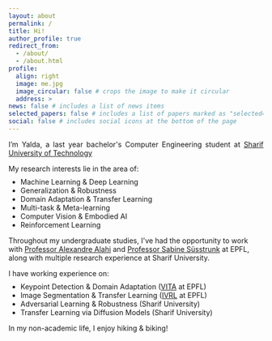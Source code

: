 ```yaml
---
layout: about
permalink: /
title: Hi!
author_profile: true
redirect_from:
  - /about/
  - /about.html
profile:
  align: right
  image: me.jpg
  image_circular: false # crops the image to make it circular
  address: >
news: false # includes a list of news items
selected_papers: false # includes a list of papers marked as "selected={true}"
social: false # includes social icons at the bottom of the page
---
```


<style>
.farsi { font-family:PERSWEB; font-weight: bold; font-size:11pt; }
.header-color { color:#0f2b46; }
.twocol { columns: 2 }
ul.twocol { width: 110%; }
</style>

<p style="text-align: justify;">
I’m Yalda, a last year bachelor's Computer Engineering student at <a href="https://en.sharif.edu/">Sharif University of Technology</a><br>

My research interests lie in the area of:</p>

<ul style="margin-top: -1%;" markdown='1'>
<li> Machine Learning & Deep Learning </li>
<li> Generalization & Robustness </li>
<li> Domain Adaptation & Transfer Learning </li>
<li> Multi-task & Meta-learning </li>
<li> Computer Vision & Embodied AI </li>
<li> Reinforcement Learning </li>
</ul>

Throughout my undergraduate studies, I've had the opportunity to work with <a href="https://scholar.google.com/citations?user=UIhXQ64AAAAJ&hl=en"> Professor Alexandre Alahi</a> and <a href="https://scholar.google.com/citations?user=EX3OYP4AAAAJ&hl=en"> Professor Sabine Süsstrunk</a> at EPFL, along with multiple research experience at Sharif University.

I have working experience on:

<ul style="margin-top: -1%;" markdown='1'>
<li> Keypoint Detection & Domain Adaptation (<a href="https://www.epfl.ch/labs/vita/">VITA</a> at EPFL) </li>
<li> Image Segmentation & Transfer Learning (<a href="https://www.epfl.ch/labs/ivrl/">IVRL</a> at EPFL) </li>
<li> Adversarial Learning & Robustness (Sharif University) </li>
<li> Transfer Learning via Diffusion Models (Sharif University) </li>
</ul>

In my non-academic life, I enjoy hiking & biking!

